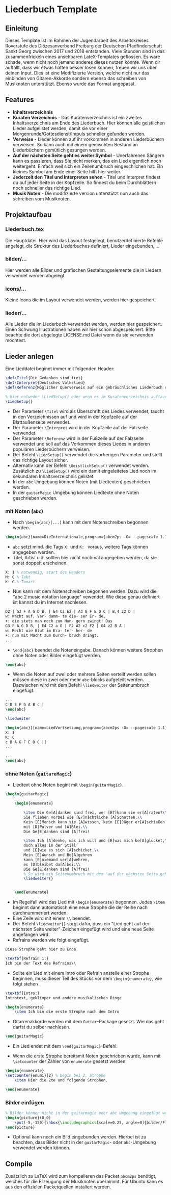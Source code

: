 # Liederbuch Template

## Einleitung

Dieses Template ist im Rahmen der Jugendarbeit des Arbeitskreises Roverstufe des Diözesanverband Freiburg der Deutschen Pfadfinderschaft Sankt Georg zwischen 2017 und 2018 entstanden.
Viele Stunden sind in das zusammenfrickeln eines ansehbaren LateX-Templates geflossen. Es wäre schade, wenn nicht noch jemand anderes dieses nutzen könnte. Wenn dir auffällt, dass wir etwas hätten besser lösen können, freuen wir uns über deinen Input.
Dies ist eine Modifizierte Version, welche nicht nur das einbinden von
Gitaren-Akkorde sondern ebenso das schreiben von Musiknoten unterstützt.
Ebenso wurde das Format angepasst.

## Features

* **Inhaltsverzeichnis**
* **Kuraten Verzeichnis** - Das Kuratenverzeichnis ist ein zweites Inhaltsverzeichnis am Ende des Liederbuch. Hier können alle geistlichen Lieder aufgelistet werden, damit sie vor einer Morgenrunde/Gottesdienst/Impuls schneller gefunden werden.
* **Verweise** - Lieder können auf ihr vorkommen in anderen Liederbüchern verweisen. So kann auch mit einem gemischten Bestand an Liederbüchern gemütlich gesungen werden.
* **Auf der nächsten Seite geht es weiter Symbol** - Unerfahrenen Sängern kann es passieren, dass Sie nicht merken, das ein Lied eigentlich noch weitergeht. Einfach weil sich ein Zeilenumbruch eingeschlichen hat. EIn kleines Symbol am Ende einer Seite hilft hier weiter.
* **Jederzeit den Titel und Interpreten sehen** - Titel und Interpret findest du auf jeder Seite in der Kopfzeile. So findest du beim Durchblättern noch schneller das richtige Lied.
* **Musik Noten** - Die modifizierte version unterstützt nun auch das schreiben vom Musiknoten.
## Projektaufbau

### Liederbuch.tex

Die Hauptdatei. Hier wird das Layout festgelegt, benutzerdefinierte Befehle angelegt, die Struktur des Liederbuches definiert, Lieder eingebunden, ...

### bilder/...

Hier werden alle Bilder und grafischen Gestaltungselemente die in Liedern verwendet werden abgelegt.

### icons/...

Kleine Icons die im Layout verwendet werden, werden hier gespeichert.

### lieder/...

Alle Lieder die im Liederbuch verwendet werden, werden hier gespeichert. Einen Schwung Illustrationen haben wir hier schon abgespeichert. Bitte beachte die dort abgelegte LICENSE.md Datei wenn du sie verwenden möchtest.

## Lieder anlegen

Eine Lieddatei beginnt immer mit folgenden Header:

```tex
\def\Titel{Die Gedanken sind frei}
\def\Interpret{Deutsches Volkslied}
\def\Referenz{Möglicher Querverweis auf ein gebräuchliches Liederbuch deiner Wahl}

% hier entweder \LiedSetup() oder wenn es im Kuratenverzeichnis auftauchen soll \GeistlichSetup{}
\LiedSetup{}

```

* Der Parameter `\Titel` wird als Überschrift des Liedes verwendet, taucht in den Verzeichnissen auf und wird in der Kopfzeile auf der Blattaußenseite verwendet.
* Der Parameter `\Interpret` wird in der Kopfzeile auf der Falzseite verwendet.
* Der Parameter `\Referenz` wird in der Fußzeile auf der Falzseite verwendet und soll auf das Vorkommen dieses Liedes in anderen populären Liederbüchern verweisen.
* Der Befehl `\LiedSetup()` verwendet die vorherigen Parameter und stellt das richtige Layout sicher.
* Alternativ kann der Befehl `\GeistlichSetup()` verwendet werden. Zusätzlich zu `\LiedSetup()` wird ein damit eingeleitetes Lied noch im sekundären Inhaltsverzeichnis gelistet.
* In der `abc` Umgebung können Noten (mit Liedtexten)  geschrieben werden.
* In der `guitarMagic` Umgebung können Liedtexte ohne Noten geschrieben werden.

### mit Noten (`abc`)

* Nach `\begin{abc}[...]` kann mit dem Notenschreiben begonnen werden.
```tex
\begin{abc}[name=DieInternationale,program={abcm2ps -O= --pagescale 1.1}]
```

* `abc` setzt mind. die Tags `X:` und `K: ` voraus, weitere Tags können angegeben werden.
* Titel, Artist u.ä. sollten hier nicht nochmal angegeben werden, da sie sonst doppelt erscheinen.

```tex
X: 1 % notwendig, start des Headers
M: C % Takt
K: G % Tonart
```

* Nun kann mit dem Notenschreiben begonnen werden. Dazu wird die "abc 2 music notation language" vewendet. Wie diese genau definiert ist kannst du im Internet nachlesen.

```tex
D2 | G3 F A G D B, | E4 C2 E2 | A3 G F E D C | B,4 z2 D |
w: Wacht auf, Ver- damm- te die- ser Er- de,
+: die stets man noch zum Hun- gern zwingt! Das
G3 F A G D B, | E4 C2 a G | F2 A2 c2 F2 | G4 z2 B A |
w: Recht wie Glut im Kra- ter- her- de
+: nun mit Macht zum Durch- bruch dringt.
...
```

* `\end{abc}` beendet die Noteneingabe. Danach können weitere Strophen ohne Noten oder Bilder eingefügt werden.

```tex
\end{abc}
```

* Wenn die Noten auf zwei oder mehrere Seiten verteilt werden sollen müssen
diese in zwei oder mehr `abc`-blocks aufgeteilt werden. Dazwischen wird mit dem
Befehl `\liedweiter` der Seitenumbruch eingefügt. 

```tex
...
C D E F G A B c |
\end{abc}

\liedweiter

\begin{abc}[[name=LiedVortsetzung,program={abcm2ps -O= --pagescale 1.1}]
X: 1
K: C 
c B A G F E D C |]
...

...
\end{abc}
```

### ohne Noten (`guitareMagic`)

* Liedtext ohne Noten begint mit `\begin{guitarMagic}`.

```tex
\begin{guitarMagic}

    \begin{enumerate}

        \item Die Ge[A]danken sind frei, wer [E7]kann sie er[A]raten?\\
        Sie fliehen vorbei wie [E7]nächtliche [A]Schatten.\\
        Kein [E]Mensch kann sie [A]wissen, kein [E]Jäger er[A]schießen
        mit [D]Pulver und [A]Blei.\\
        Die Ge[E]danken sind [A]frei!

        \item Ich [A]denke, was ich will und [E]was mich be[A]glücket,\\
        doch alles in der Still’
        und [E]wie es sich [A]schicket.\\
        Mein [E]Wunsch und Be[A]gehren
        kann [E]niemand ver[A]wehren,
        es [D]bleibet da[A]bei:\\
        Die Ge[E]danken sind [A]frei!
        % So wird ein Seitenumbruch mit dem "auf der nächsten Seite gehts weiter" eingefügt
        \liedweiter{}


    \end{enumerate}
```

* Im Regelfall wird das Lied mit `\begin{enumerate}` begonnen. Jedes `\item` beginnt dann automatisch eine neue Strophe die der Reihe nach durchnummeriert werden.
* Eine Zeile wird mit einem `\\` beendet.
* Der Befehl `\liedweiter{}` sorgt dafür, dass ein "Lied geht auf der nächsten Seite weiter"-Zeichen eingefügt wird und eine neue Seite angefangen wird.
* Refrains werden wie folgt eingefügt.

```tex
Diese Strophe geht hier zu Ende.

\textbf{Refrain 1:}
Ich bin der Text des Refrains\\
```

* Sollte ein Lied mit einem Intro oder Refrain anstelle einer Strophe beginnen, muss dieser Teil des Stücks vor dem `\begin{enumerate}`, wie folgt stehen

```tex
\textbf{Intro:}
Introtext, geklimper und andere musikalischen Dinge

\begin{enumerate}
    \item Ich bin die erste Strophe nach dem Intro

```

* Gitarrenakkorde werden mit dem `Guitar`-Package gesetzt. Wie das geht darfst du selber nachlesen.

```tex
\end{guitarMagic}
```

* Ein Lied endet mit dem `\end{guitarMagic}`-Befehl.

* Wenn die erste Strophe bereitsmit Noten geschrieben wurde, kann mit
`\setcounter` der Zähler von `enumerate` gesetzt werden:

```tex
\begin{enumerate}
\setcounter{enumi}{2} % begin bei 2. Strophe
    \item Hier die 2te und folgende Strophen.

\end{enumerate}
```

### Bilder einfügen

```tex
% Bilder können nicht in der guitarmagic oder abc Umgebung eingefügt werden. Das muss davor oder danach geschehen
\begin{picture}(0,0)
    \put(-5,-150){\hbox{\includegraphics[scale=0.25, angle=0]{bilder/Flaschenpost.png}}}
\end{picture}
```

* Optional kann noch ein Bild eingebunden werden. Hierbei ist zu beachten, dass Bilder nicht in der `guitarMagic`- oder `abc`-Umgebung verwendet werden können.

## Compile

Zusätzlich zu LaTeX wird zum kompelieren das Packet `abcm2ps` benötigt, welches
für die Erzeugung der Musiknoten übernimmt.
Für Ubuntu kann es aus den offizielen Packetquellen instaliert werden.

